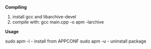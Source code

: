 __Compiling__
1. install gcc and libarchive-devel
2. compile with: gcc main.cpp -o apm -larchive

____Usage____

sudo apm -i - install from APPCONF
sudo apm -u <package name> - uninstall package
